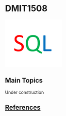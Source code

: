 # DMIT1508
![dmit1508-icon.png](dmit1508-icon.png)

## Main Topics
Under construction

## [References](references/references.md)

